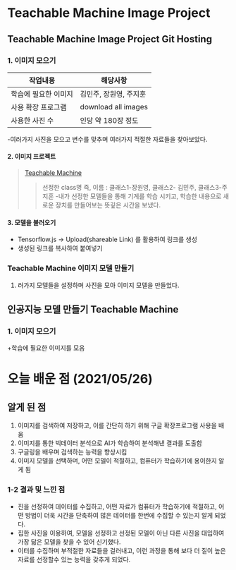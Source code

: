 # Teachable Machine Image Project


## Teachable Machine Image Project Git Hosting
### 1. 이미지 모으기
|작업내용|해당사항|
|----|----|
|학습에 필요한 이미지| 김민주, 장원영, 주지훈| 
|사용 확장 프로그램|download all images| 
|사용한 사진 수|인당 약 180장 정도| 

-여러가지 사진을 모으고 변수를 맞추며 여러가지 적절한 자료들을 찾아보았다.

#### 2. 이미지 프로젝트
> [Teachable Machine](https://teachablemachine.withgoogle.com/models/_cxCqT4fI/)
>> 선정한 class명 즉, 이름 : 클래스1-장원영, 클래스2- 김민주, 클래스3-주지훈
-내가 선정한 모델들을 통해 기계를 학습 시키고, 학습한 내용으로 새로운 장치를 만들어보는 뜻깊은 시간을 보냈다.

#### 3. 모델을 불러오기
+ Tensorflow.js -> Upload(shareable Link) 를 활용하여 링크를 생성
+ 생성된 링크를 복사하여 붙여넣기

### Teachable Machine 이미지 모델 만들기
1. 러가지 모델들을 설정하며 사진을 모아 이미지 모델을 만들었다.

## 인공지능 모델 만들기 Teachable Machine 

### 1. 이미지 모으기
+학습에 필요한 이미지를 모음

# 오늘 배운 점 (2021/05/26)
## 알게 된 점
1. 이미지를 검색하여 저장하고, 이를 간단히 하기 위해 구글 확장프로그램 사용을 배움
2. 이미지를 통한 빅데이터 분석으로 AI가 학습하여 분석해낸 결과를 도출함
3. 구글링을 배우며 검색하는 능력을 향상시킴
4. 이미지 모델을 선택하며, 어떤 모델이 적절하고, 컴퓨터가 학습하기에 용이한지 알게 됨

### 1-2 결과 및 느낀 점
+ 진을 선정하여 데이터를 수집하고, 어떤 자료가 컴퓨터가 학습하기에 적절하고, 어떤 방법이 더욱 시간을 단축하여
많은 데이터를 한번에 수집할 수 있는지 알게 되었다. 
+ 집한 사진을 이용하여, 모델을 선정하고 선정된 모델이 아닌 다른 사진을 대입하여 가장 닮은 모델을 찾을 수 있어 신기했다.
+ 이터를 수집하며 부적절한 자료들을 걸러내고, 이런 과정을 통해 보다 더 질이 높은 자료를 선정할수 있는 능력을 갖추게 되었다.

